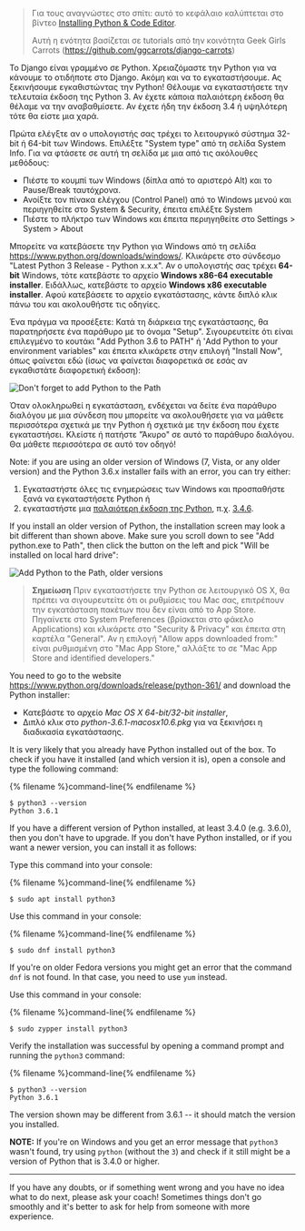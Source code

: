 > Για τους αναγνώστες στο σπίτι: αυτό το κεφάλαιο καλύπτεται στο βίντεο [Installing Python & Code Editor](https://www.youtube.com/watch?v=pVTaqzKZCdA).
> 
> Αυτή η ενότητα βασίζεται σε tutorials από tην κοινότητα Geek Girls Carrots (https://github.com/ggcarrots/django-carrots)

Το Django είναι γραμμένο σε Python. Χρειαζόμαστε την Python για να κάνουμε το οτιδήποτε στο Django. Ακόμη και να το εγκαταστήσουμε. Ας ξεκινήσουμε εγκαθιστώντας την Python! Θέλουμε να εγκαταστήσετε την τελευταία έκδοση της Python 3. Αν έχετε κάποια παλαιότερη έκδοση θα θέλαμε να την αναβαθμίσετε. Αν έχετε ήδη την έκδοση 3.4 ή υψηλότερη τότε θα είστε μια χαρά.

<!--sec data-title="Install Python: Windows" data-id="python_windows" data-collapse=true ces-->

Πρώτα ελέγξτε αν ο υπολογιστής σας τρέχει το λειτουργικό σύστημα 32-bit ή 64-bit των Windows. Επιλέξτε "System type" από τη σελίδα System Info. Για να φτάσετε σε αυτή τη σελίδα με μια από τις ακόλουθες μεθόδους:

* Πιέστε το κουμπί των Windows (δίπλα από το αριστερό Alt) και το Pause/Break ταυτόχρονα.
* Ανοίξτε τον πίνακα ελέγχου (Control Panel) από το Windows μενού και περιηγηθείτε στο System & Security, έπειτα επιλέξτε System
* Πιέστε το πλήκτρο των Windows και έπειτα περιηγηθείτε στο Settings > System > About

Μπορείτε να κατεβάσετε την Python για Windows από τη σελίδα https://www.python.org/downloads/windows/. Κλικάρετε στο σύνδεσμο "Latest Python 3 Release - Python x.x.x". Αν ο υπολογιστής σας τρέχει **64-bit** Windows, τότε κατεβάστε το αρχείο **Windows x86-64 executable installer**. Ειδάλλως, κατεβάστε το αρχείο **Windows x86 executable installer**. Αφού κατεβάσετε το αρχείο εγκατάστασης, κάντε διπλό κλικ πάνω του και ακολουθήστε τις οδηγίες.

Ένα πράγμα να προσέξετε: Κατά τη διάρκεια της εγκατάστασης, θα παρατηρήσετε ένα παράθυρο με το όνομα "Setup". Σιγουρευτείτε ότι είναι επιλεγμένο το κουτάκι "Add Python 3.6 to PATH" ή 'Add Python to your environment variables" και έπειτα κλικάρετε στην επιλογή "Install Now", όπως φαίνεται εδώ (ίσως να φαίνεται διαφορετικά σε εσάς αν εγκαθιστάτε διαφορετική έκδοση):

![Don't forget to add Python to the Path](../python_installation/images/python-installation-options.png)

Όταν ολοκληρωθεί η εγκατάσταση, ενδέχεται να δείτε ένα παράθυρο διαλόγου με μια σύνδεση που μπορείτε να ακολουθήσετε για να μάθετε περισσότερα σχετικά με την Python ή σχετικά με την έκδοση που έχετε εγκαταστήσει. Κλείστε ή πατήστε "Άκυρο" σε αυτό το παράθυρο διαλόγου. Θα μάθετε περισσότερα σε αυτό τον οδηγό!

Note: if you are using an older version of Windows (7, Vista, or any older version) and the Python 3.6.x installer fails with an error, you can try either:

1. Εγκαταστήστε όλες τις ενημερώσεις των Windows και προσπαθήστε ξανά να εγκαταστήσετε Python ή
2. εγκαταστήστε μια [παλαιότερη έκδοση της Python](https://www.python.org/downloads/windows/), π.χ. [3.4.6](https://www.python.org/downloads/release/python-346/).

If you install an older version of Python, the installation screen may look a bit different than shown above. Make sure you scroll down to see "Add python.exe to Path", then click the button on the left and pick "Will be installed on local hard drive":

![Add Python to the Path, older versions](../python_installation/images/add_python_to_windows_path.png)

<!--endsec-->

<!--sec data-title="Install Python: OS X" data-id="python_OSX"
data-collapse=true ces-->

> **Σημείωση** Πριν εγκαταστήσετε την Python σε λειτουργικό OS X, θα πρέπει να σιγουρευτείτε ότι οι ρυθμίσεις του Mac σας, επιτρέπουν την εγκατάσταση πακέτων που δεν είναι από το App Store. Πηγαίνετε στο System Preferences (βρίσκεται στο φάκελο Applications) και κλικάρετε στο "Security & Privacy" και έπειτα στη καρτέλα "General". Αν η επιλογή "Allow apps downloaded from:" είναι ρυθμισμένη στο "Mac App Store," αλλάξτε το σε "Mac App Store and identified developers."

You need to go to the website https://www.python.org/downloads/release/python-361/ and download the Python installer:

* Κατεβάστε το αρχείο *Mac OS X 64-bit/32-bit installer*,
* Διπλό κλικ στο *python-3.6.1-macosx10.6.pkg* για να ξεκινήσει η διαδικασία εγκατάστασης.

<!--endsec-->

<!--sec data-title="Install Python: Linux" data-id="python_linux"
data-collapse=true ces-->

It is very likely that you already have Python installed out of the box. To check if you have it installed (and which version it is), open a console and type the following command:

{% filename %}command-line{% endfilename %}

    $ python3 --version
    Python 3.6.1
    

If you have a different version of Python installed, at least 3.4.0 (e.g. 3.6.0), then you don't have to upgrade. If you don't have Python installed, or if you want a newer version, you can install it as follows:

<!--endsec-->

<!--sec data-title="Install Python: Debian or Ubuntu" data-id="python_debian" data-collapse=true ces-->

Type this command into your console:

{% filename %}command-line{% endfilename %}

    $ sudo apt install python3
    

<!--endsec-->

<!--sec data-title="Install Python: Fedora" data-id="python_fedora"
data-collapse=true ces-->

Use this command in your console:

{% filename %}command-line{% endfilename %}

    $ sudo dnf install python3
    

If you're on older Fedora versions you might get an error that the command `dnf` is not found. In that case, you need to use `yum` instead.

<!--endsec-->

<!--sec data-title="Install Python: openSUSE" data-id="python_openSUSE"
data-collapse=true ces-->

Use this command in your console:

{% filename %}command-line{% endfilename %}

    $ sudo zypper install python3
    

<!--endsec-->

Verify the installation was successful by opening a command prompt and running the `python3` command:

{% filename %}command-line{% endfilename %}

    $ python3 --version
    Python 3.6.1
    

The version shown may be different from 3.6.1 -- it should match the version you installed.

**NOTE:** If you're on Windows and you get an error message that `python3` wasn't found, try using `python` (without the `3`) and check if it still might be a version of Python that is 3.4.0 or higher.

* * *

If you have any doubts, or if something went wrong and you have no idea what to do next, please ask your coach! Sometimes things don't go smoothly and it's better to ask for help from someone with more experience.